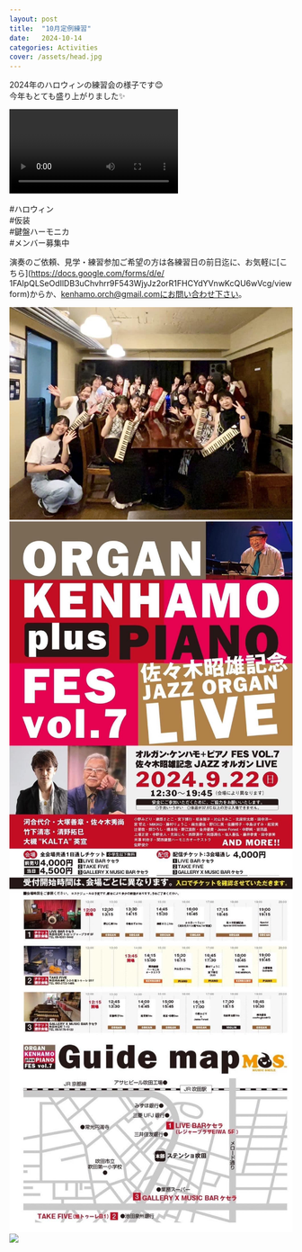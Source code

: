 ```yaml
---
layout: post
title:  "10月定例練習"
date:   2024-10-14 
categories: Activities
cover: /assets/head.jpg
---
```

  
2024年のハロウィンの練習会の様子です😊  
今年もとても盛り上がりました✨  
  
  
<video src="https://www.youtube.com/shorts/GeR6NfHbO74" controls="true"></video>
  
  
#ハロウィン  
#仮装  
#鍵盤ハーモニカ  
#メンバー募集中  
    
演奏のご依頼、見学・練習参加ご希望の方は各練習日の前日迄に、お気軽に[こちら](https://docs.google.com/forms/d/e/  1FAIpQLSeOdIlDB3uChvhrr9F543WjyJz2orR1FHCYdYVnwKcQU6wVcg/viewform)からか、kenhamo.orch@gmail.comにお問い合わせ下さい。 
  
<img border="0" src="/assets/20240922-1.jpg">  
<img border="0" src="/assets/20240915-2.jpg">  
<img border="0" src="/assets/20240915-3.jpg">  
<img border="0" src="/assets/20240915-4.jpg">  
